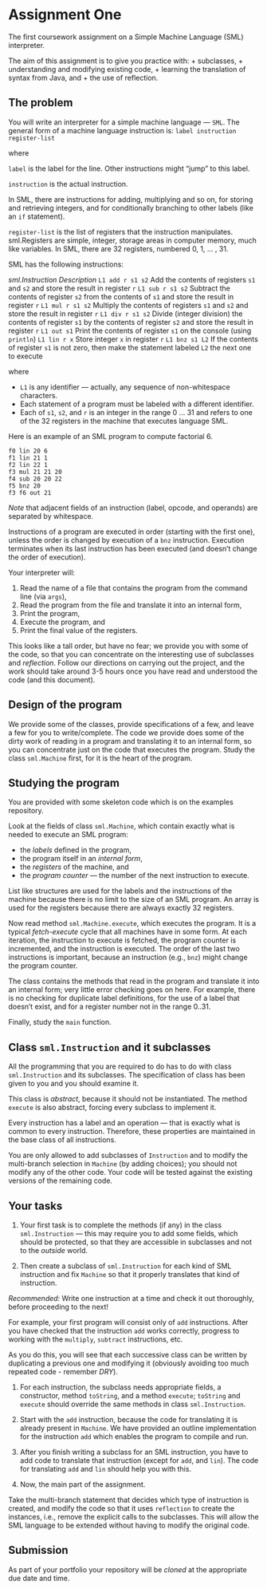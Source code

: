 # Assignment One

The first coursework assignment on a Simple Machine Language (SML) interpreter.

The aim of this assignment is to give you practice with: + subclasses, + understanding and modifying existing code, + learning the translation of syntax from Java, and + the use of reflection.

## The problem

You will write an interpreter for a simple machine language — `SML`. The general form of a machine language instruction is: `label instruction register-list`

where

`label` is the label for the line. Other instructions might “jump” to this label.

`instruction` is the actual instruction.

In SML, there are instructions for adding, multiplying and so on, for storing and retrieving integers, and for conditionally branching to other labels (like an `if` statement).

`register-list` is the list of registers that the instruction manipulates. sml.Registers are simple, integer, storage areas in computer memory, much like variables. In SML, there are 32 registers, numbered 0, 1, ... , 31.

SML has the following instructions:

*sml.Instruction	Description*
`L1 add r s1 s2`	Add the contents of registers `s1` and `s2` and store the result in register `r`
`L1 sub r s1 s2`	Subtract the contents of register `s2` from the contents of `s1` and store the result in register `r`
`L1 mul r s1 s2`	Multiply the contents of registers `s1` and `s2` and store the result in register `r`
`L1 div r s1 s2`	Divide (integer division) the contents of register `s1` by the contents of register `s2` and store the result in register `r`
`L1 out s1`	Print the contents of register `s1` on the console (using `println`)
`L1 lin r x`	Store integer `x` in register `r`
`L1 bnz s1 L2`	If the contents of register `s1` is not zero, then make the statement labeled `L2` the next one to execute

where

* `L1` is any identifier — actually, any sequence of non-whitespace characters.
* Each statement of a program must be labeled with a different identifier.
* Each of `s1`, `s2`, and `r` is an integer in the range 0 ... 31 and refers to one of the 32 registers in the machine that executes language SML.

Here is an example of an SML program to compute factorial 6.
```
f0 lin 20 6
f1 lin 21 1
f2 lin 22 1
f3 mul 21 21 20
f4 sub 20 20 22
f5 bnz 20
f3 f6 out 21
```

*Note* that adjacent fields of an instruction (label, opcode, and operands) are separated by whitespace.

Instructions of a program are executed in order (starting with the first one), unless the order is changed by execution of a `bnz` instruction. Execution terminates when its last instruction has been executed (and doesn’t change the order of execution).

Your interpreter will:

1. Read the name of a file that contains the program from the command line (via `args`),
2. Read the program from the file and translate it into an internal form,
3. Print the program,
4. Execute the program, and
5. Print the final value of the registers.

This looks like a tall order, but have no fear; we provide you with some of the code, so that you can concentrate on the interesting use of subclasses and _reflection_. Follow our directions on carrying out the project, and the work should take around 3-5 hours once you have read and understood the code (and this document).

## Design of the program
We provide some of the classes, provide specifications of a few, and leave a few for you to write/complete. The code we provide does some of the dirty work of reading in a program and translating it to an internal form, so you can concentrate just on the code that executes the program. Study the class `sml.Machine` first, for it is the heart of the program.

## Studying the program
You are provided with some skeleton code which is on the examples repository.

Look at the fields of class `sml.Machine`, which contain exactly what is needed to execute an SML program:

* the _labels_ defined in the program,
* the program itself in an _internal form_,
* the _registers_ of the machine, and
* the _program counter_ — the number of the next instruction to execute.

List like structures are used for the labels and the instructions of the machine because there is no limit to the size of an SML program. An array is used for the registers because there are always exactly 32 registers.

Now read method `sml.Machine.execute`, which executes the program. It is a typical _fetch-execute_ cycle that all machines have in some form. At each iteration, the instruction to execute is fetched, the program counter is incremented, and the instruction is executed. The order of the last two instructions is important, because an instruction (e.g., `bnz`) might change the program counter.

The class contains the methods that read in the program and translate it into an internal form; very little error checking goes on here. For example, there is no checking for duplicate label definitions, for the use of a label that doesn’t exist, and for a register number not in the range 0..31.

Finally, study the `main` function.

## Class `sml.Instruction` and it subclasses

All the programming that you are required to do has to do with class `sml.Instruction` and its subclasses. The specification of class has been given to you and you should examine it.

This class is _abstract_, because it should not be instantiated. The method `execute` is also abstract, forcing every subclass to implement it.

Every instruction has a label and an operation — that is exactly what is common to every instruction. Therefore, these properties are maintained in the base class of all instructions.

You are only allowed to add subclasses of `Instruction` and to modify the multi-branch selection in `Machine` (by adding choices); you should not modify any of the other code. Your code will be tested against the existing versions of the remaining code.

## Your tasks

1. Your first task is to complete the methods (if any) in the class `sml.Instruction` — this may require you to add some fields, which should be protected, so that they are accessible in subclasses and not to the _outside_ world.

2. Then create a subclass of `sml.Instruction` for each kind of SML instruction and fix `Machine` so that it properly translates that kind of instruction.

*Recommended:* Write one instruction at a time and check it out thoroughly, before proceeding to the next!

For example, your first program will consist only of `add` instructions. After you have checked that the instruction `add` works correctly, progress to working with the `multiply`, `subtract` instructions, etc.

As you do this, you will see that each successive class can be written by duplicating a previous one and modifying it (obviously avoiding too much repeated code - remember *DRY*).

1. For each instruction, the subclass needs appropriate fields, a constructor, method `toString`, and a method `execute`; `toString` and `execute` should override the same methods in class `sml.Instruction`.

2. Start with the `add` instruction, because the code for translating it is already present in `Machine`. We have provided an outline implementation for the instruction `add` which enables the program to compile and run.

3. After you finish writing a subclass for an SML instruction, you have to add code to translate that instruction (except for `add`, and `lin`). The code for translating `add` and `lin` should help you with this.

4. Now, the main part of the assignment.

Take the multi-branch statement that decides which type of instruction is created, and modify the code so that it uses `reflection` to create the instances, i.e., remove the explicit calls to the subclasses. This will allow the SML language to be extended without having to modify the original code.

## Submission
As part of your portfolio your repository will be _cloned_ at the appropriate due date and time.
